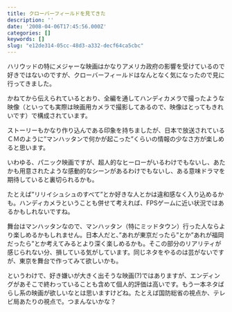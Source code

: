 ```yaml
---
title: クローバーフィールドを見てきた
description: ''
date: '2008-04-06T17:45:56.000Z'
categories: []
keywords: []
slug: "e12de314-05cc-48d3-a332-decf64ca5cbc"
---
```

ハリウッドの特にメジャーな映画はかなりアメリカ政府の影響を受けているので好きではないのですが、クローバーフィールドはなんとなく気になったので見に行ってきました。

かねてから伝えられているとおり、全編を通してハンディカメラで撮ったような映像（といっても実際は映画用カメラで撮影してあるので、映像はとってもきれいです）で構成されています。

ストーリーもかなり作り込んである印象を持ちましたが、日本で放送されているＣＭのように”マンハッタンで何かが起こった”くらいの情報の少なさ方が楽しめると思います。

いわゆる、パニック映画ですが、超人的なヒーローがいるわけでもないし、あたかも用意されたような感動的なシーンがあるわけでもないし、ある意味ドラマを期待していると裏切られるかも。

たとえば”リリイシュシュのすべて”とか好きな人とかは違和感なく入り込めるかも。ハンディカメラということも併せて考えれば、FPSゲームに近い状況ではあるかもしれないですね。

舞台はマンハッタンなので、マンハッタン（特にミッドタウン）行った人ならより楽しめるかもしれません。日本人だと、”あれが東京だったら”とか”あれが福岡だったら”とか考えてみるとより深く楽しめるかも。そこの部分のリアリティが感じられない分、損している気がしています。同じネタをやるのは芸がないですが、東京を舞台で作ってみて欲しいかも。

というわけで、好き嫌いが大きく出そうな映画(?)ではありますが、エンディングがあそこで終わっていることも含めて個人的評価は高いです。もう一本ネタばらし系の映画が欲しいなとは思いますけどね。たとえば国防総省の視点か、テレビ局あたりの視点で。つまんないかな？